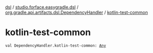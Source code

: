 [dsl](../../index.md) / [studio.forface.easygradle.dsl](../index.md) / [org.gradle.api.artifacts.dsl.DependencyHandler](index.md) / [kotlin-test-common](./kotlin-test-common.md)

# kotlin-test-common

`val DependencyHandler.kotlin-test-common: `[`Any`](https://kotlinlang.org/api/latest/jvm/stdlib/kotlin/-any/index.html)